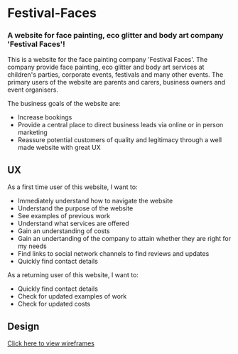 # Festival-Faces
### A website for face painting, eco glitter and body art company 'Festival Faces'!

This is a website for the face painting company 'Festival Faces'. The company provide face painting, eco glitter and body art services at children's parties, corporate events,
festivals and many other events. 
The primary users of the website are parents and carers, business owners and event organisers.

The business goals of the website are:
* Increase bookings
* Provide a central place to direct business leads via online or in person marketing
* Reassure potential customers of quality and legitimacy through a well made website with great UX 

## UX

As a first time user of this website, I want to:
* Immediately understand how to navigate the website
* Understand the purpose of the website
* See examples of previous work
* Understand what services are offered
* Gain an understanding of costs
* Gain an undertanding of the company to attain whether they are right for my needs 
* Find links to social network channels to find reviews and updates
* Quickly find contact details

As a returning user of this website, I want to:
* Quickly find contact details
* Check for updated examples of work
* Check for updated costs

## Design
[Click here to view wireframes](../blob/master/Festival%20Faces%20Wireframes.pdf)
